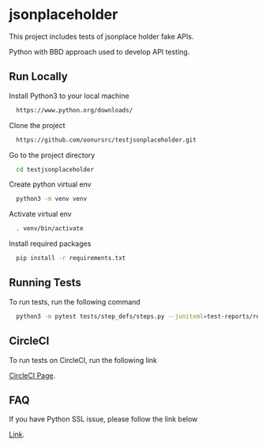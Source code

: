 
# jsonplaceholder

This project includes tests of jsonplace holder fake APIs.

Python with BBD approach used to develop API testing.


## Run Locally

Install Python3 to your local machine

```bash
  https://www.python.org/downloads/
```

Clone the project

```bash
  https://github.com/oonursrc/testjsonplaceholder.git
```

Go to the project directory

```bash
  cd testjsonplaceholder
```

Create python virtual env

```bash
  python3 -m venv venv
```

Activate virtual env

```bash
  . venv/bin/activate
```

Install required packages

```bash
  pip install -r requirements.txt
```


## Running Tests

To run tests, run the following command

```bash
  python3 -m pytest tests/step_defs/steps.py --junitxml=test-reports/report.xml
```


## CircleCI

To run tests on CircleCI, run the following link

[CircleCI Page](https://app.circleci.com/pipelines/github/oonursrc/testjsonplaceholder?branch=main/).
## FAQ

If you have Python SSL issue, please follow the link below

[Link](https://github.com/actions/setup-python/issues/93/).
